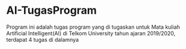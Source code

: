 # AI-TugasProgram
Program ini adalah tugas program yang di tugaskan untuk Mata kuliah Artificial Intelligent(AI) di Telkom University tahun ajaran 2019/2020, terdapat 4 tugas di dalamnya
